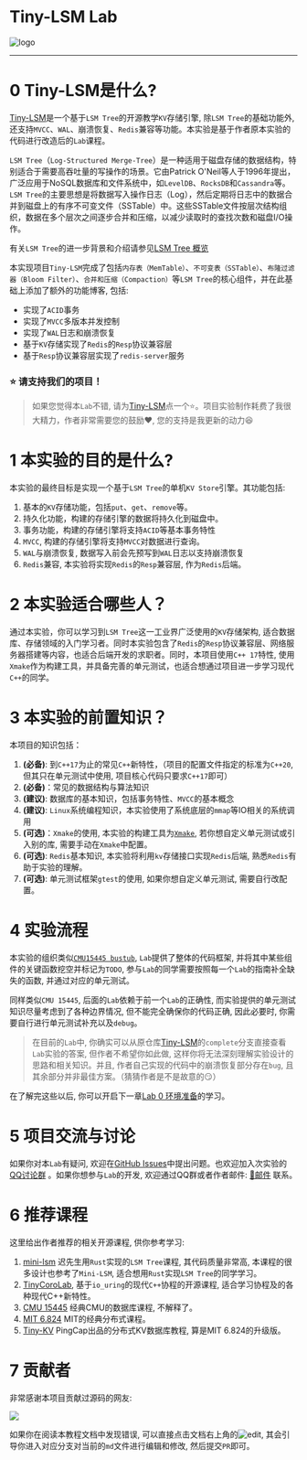 # Tiny-LSM Lab
![logo](./logo/logo1-compact.jpg)

----


# 0 Tiny-LSM是什么?
[Tiny-LSM](https://github.com/Vanilla-Beauty/tiny-lsm)是一个基于`LSM Tree`的开源教学`KV`存储引擎, 除`LSM Tree`的基础功能外, 还支持`MVCC`、`WAL`、崩溃恢复、`Redis`兼容等功能。本实验是基于作者原本实验的代码进行改造后的`Lab`课程。

`LSM Tree`（`Log-Structured Merge-Tree`）是一种适用于磁盘存储的数据结构，特别适合于需要高吞吐量的写操作的场景。它由Patrick O'Neil等人于1996年提出，广泛应用于NoSQL数据库和文件系统中，如`LevelDB`、`RocksDB`和`Cassandra`等。`LSM Tree`的主要思想是将数据写入操作日志（Log），然后定期将日志中的数据合并到磁盘上的有序不可变文件（SSTable）中。这些SSTable文件按层次结构组织，数据在多个层次之间逐步合并和压缩，以减少读取时的查找次数和磁盘I/O操作。

有关`LSM Tree`的进一步背景和介绍请参见[LSM Tree 概览](lab0-background.md)

本实现项目`Tiny-LSM`完成了包括`内存表（MemTable）`、`不可变表（SSTable）`、`布隆过滤器（Bloom Filter）`、`合并和压缩（Compaction）`等`LSM Tree`的核心组件，并在此基础上添加了额外的功能博客, 包括:
- 实现了`ACID`事务
- 实现了`MVCC`多版本并发控制
- 实现了`WAL`日志和崩溃恢复
- 基于`KV`存储实现了`Redis`的`Resp`协议兼容层
- 基于`Resp`协议兼容层实现了`redis-server`服务

### ⭐ 请支持我们的项目！
> 如果您觉得本`Lab`不错, 请为[Tiny-LSM](https://github.com/Vanilla-Beauty/tiny-lsm)点一个⭐。项目实验制作耗费了我很大精力，作者非常需要您的鼓励❤️, 您的支持是我更新的动力😆

# 1 本实验的目的是什么?
本实验的最终目标是实现一个基于`LSM Tree`的单机`KV Store`引擎。其功能包括:
1. 基本的`KV`存储功能，包括`put`、`get`、`remove`等。
2. 持久化功能，构建的存储引擎的数据将持久化到磁盘中。
3. 事务功能，构建的存储引擎将支持`ACID`等基本事务特性
4. `MVCC`, 构建的存储引擎将支持`MVCC`对数据进行查询。
5. `WAL`与崩溃恢复, 数据写入前会先预写到`WAL`日志以支持崩溃恢复
6. `Redis`兼容, 本实验将实现`Redis`的`Resp`兼容层, 作为`Redis`后端。

# 2 本实验适合哪些人？
通过本实验，你可以学习到`LSM Tree`这一工业界广泛使用的`KV`存储架构, 适合数据库、存储领域的入门学习者。同时本实验包含了`Redis`的`Resp`协议兼容层、网络服务器搭建等内容，也适合后端开发的求职者。同时，本项目使用`C++ 17`特性, 使用`Xmake`作为构建工具，并具备完善的单元测试，也适合想通过项目进一步学习现代`C++`的同学。

# 3 本实验的前置知识？
本项目的知识包括：
1. **(必备)**: 到`C++17`为止的常见`C++`新特性，（项目的配置文件指定的标准为`C++20`, 但其只在单元测试中使用, 项目核心代码只要求`C++17`即可）
2. **(必备)**：常见的数据结构与算法知识
3. **(建议)**: 数据库的基本知识，包括事务特性、`MVCC`的基本概念
4. **(建议)**: `Linux`系统编程知识，本实验使用了系统底层的`mmap`等IO相关的系统调用
5. **(可选)**：`Xmake`的使用, 本实验的构建工具为[`Xmake`](https://xmake.io/#/zh-cn/), 若你想自定义单元测试或引入别的库, 需要手动在`Xmake`中配置。
6. **(可选)**: `Redis`基本知识, 本实验将利用`kv`存储接口实现`Redis`后端, 熟悉`Redis`有助于实验的理解。
7. **(可选)**: 单元测试框架`gtest`的使用, 如果你想自定义单元测试, 需要自行改配置。

# 4 实验流程
本实验的组织类似[`CMU15445 bustub`](https://github.com/cmu-db/bustub), `Lab`提供了整体的代码框架, 并将其中某些组件的关键函数挖空并标记为`TODO`, 参与`Lab`的同学需要按照每一个`Lab`的指南补全缺失的函数, 并通过对应的单元测试。

同样类似`CMU 15445`, 后面的`Lab`依赖于前一个`Lab`的正确性, 而实验提供的单元测试知识尽量考虑到了各种边界情况, 但不能完全确保你的代码正确, 因此必要时, 你需要自行进行单元测试补充以及`debug`。

> 在目前的`Lab`中, 你确实可以从原仓库[Tiny-LSM](https://github.com/Vanilla-Beauty/tiny-lsm)的`complete`分支直接查看`Lab`实验的答案, 但作者不希望你如此做, 这样你将无法深刻理解实验设计的思路和相关知识。并且, 作者自己实现的代码中的崩溃恢复部分存在`bug`, 且其余部分并非最佳方案。（猜猜作者是不是故意的😏）

在了解完这些以后, 你可以开启下一章[Lab 0 环境准备](./lab0-env.md)的学习。

# 5 项目交流与讨论
如果你对本`Lab`有疑问, 欢迎在[GitHub Issues](https://github.com/Vanilla-Beauty/tiny-lsm/issues)中提出问题。也欢迎加入次实验的[QQ讨论群](https://qm.qq.com/q/wDZQfaNNw6) 。如果你想参与`Lab`的开发, 欢迎通过QQ群或者作者邮件: [📧邮件](mailto:807077266@qq.com)  联系。

# 6 推荐课程
这里给出作者推荐的相关开源课程, 供你参考学习:
1. [mini-lsm](https://github.com/skyzh/mini-lsm) 迟先生用`Rust`实现的`LSM Tree`课程, 其代码质量非常高, 本课程的很多设计也参考了`Mini-LSM`, 适合想用`Rust`实现`LSM Tree`的同学学习。
2. [TinyCoroLab](https://sakurs2.gitbook.io/tinycorolab-docs/), 基于`io_uring`的现代`C++`协程的开源课程, 适合学习协程及的各种现代C++新特性。
3. [CMU 15445](https://15445.courses.cs.cmu.edu/fall2024/) 经典CMU的数据库课程, 不解释了。
4. [MIT 6.824](https://pdos.csail.mit.edu/6.824/) MIT的经典分布式课程。
5. [Tiny-KV](https://github.com/talent-plan/tinykv) PingCap出品的分布式KV数据库教程, 算是MIT 6.824的升级版。

# 7 贡献者
非常感谢本项目贡献过源码的网友:

<a href="https://github.com/Vanilla-Beauty/tiny-lsm/contributors">
  <img src="https://contrib.rocks/image?repo=Vanilla-Beauty/tiny-lsm" />
</a>
  
如果你在阅读本教程文档中发现错误, 可以直接点击文档右上角的![edit](./images/intro/edit.png), 其会引导你进入对应分支对当前的`md`文件进行编辑和修改, 然后提交`PR`即可。
